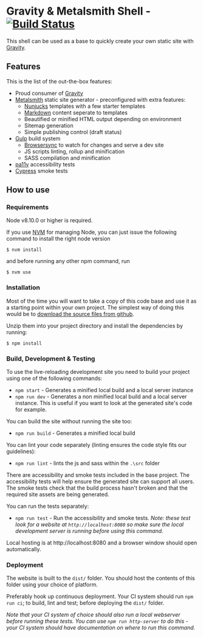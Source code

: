 # Gravity & Metalsmith Shell - [![Build Status](https://travis-ci.org/dw-buildit/gravity-metalsmith-shell.svg?branch=master)](https://travis-ci.org/dw-buildit/gravity-metalsmith-shell)

This shell can be used as a base to quickly create your own static site with [Gravity](https://github.com/buildit/gravity-ui-sass).

## Features

This is the list of the out-the-box features:
- Proud consumer of [Gravity](https://github.com/buildit/gravity-ui-sass)
- [Metalsmith](https://metalsmith.io/) static site generator - preconfigured with extra features:
  - [Nunjucks](https://mozilla.github.io/nunjucks/) templates with a few starter templates
  - [Markdown](https://en.wikipedia.org/wiki/Markdown) content seperate to templates
  - Beautified or minified HTML output depending on environment
  - Sitemap generation
  - Simple publishing control (draft status)
- [Gulp](https://gulpjs.com/) build system
  - [Browsersync](https://www.browsersync.io/) to watch for changes and serve a dev site
  - JS scripts linting, rollup and minification
  - SASS compilation and minification
- [pa11y](http://pa11y.org/) accessibility tests
- [Cypress](https://www.cypress.io/) smoke tests

## How to use

### Requirements

Node v8.10.0 or higher is required.

If you use [NVM](https://github.com/creationix/nvm) for managing Node, you can just issue the following command to install the right node version

    $ nvm install

and before running any other npm command, run

    $ nvm use

### Installation

Most of the time you will want to take a copy of this code base and use it as a starting point within your own project.
The simplest way of doing this would be to [download the source files from github](https://github.com/dw-buildit/gravity-metalsmith-shell/archive/master.zip).

Unzip them into your project directory and install the dependencies by running:

    $ npm install

### Build, Development & Testing

To use the live-reloading development site you need to build your project using one of the following commands:
- `npm start` - Generates a minified local build and a local server instance
- `npm run dev` - Generates a non minified local build and a local server instance. This is useful if you want to look at the generated site's code for example.

You can build the site without running the site too:
- `npm run build` - Generates a minified local build

You can lint your code separately (linting ensures the code style fits our guidelines):

- `npm run lint` - lints the js and sass within the `.\src` folder

There are accessibility and smoke tests included in the base project.
The accessibility tests will help ensure the generated site can support all users.
The smoke tests check that the build process hasn't broken and that the required site assets are being generated.

You can run the tests separately:

- `npm run test` - Run the accessibility and smoke tests. *Note: these test look for a website at `http://localhost:8080` so make sure the local development server is running before using this command.*

Local hosting is at http://localhost:8080 and a browser window should open automatically.

### Deployment

The website is built to the `dist/` folder. You should host the contents of this folder using your choice of platform.

Preferably hook up continuous deployment. Your CI system should run `npm run ci`; to build, lint and test; before deploying the `dist/` folder.

*Note that your CI system of choice should also run a local webserver before running these tests. You can use `npm run http-server` to do this - your CI system should have documentation on where to run this command.*  

